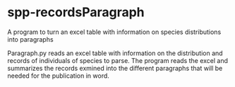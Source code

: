# spp-recordsParagraph
A program to turn an excel table with information on species distributions into paragraphs

Paragraph.py reads an excel table with information on the distribution and records of individuals of species to parse.
The program reads the excel and summarizes the records exmined into the different paragraphs that will be needed for the publication in word.

